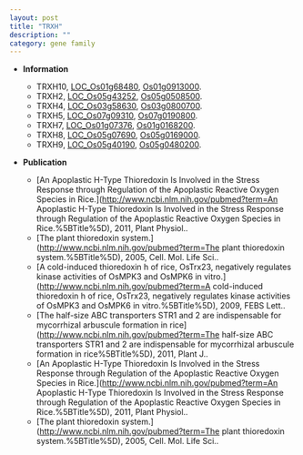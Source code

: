 ```yaml
---
layout: post
title: "TRXH"
description: ""
category: gene family
---
```


* **Information**  
    + TRXH10, [LOC_Os01g68480](http://rice.uga.edu/cgi-bin/ORF_infopage.cgi?orf=LOC_Os01g68480), [Os01g0913000](http://rapdb.dna.affrc.go.jp/viewer/gbrowse_details/irgsp1?name=Os01g0913000).
    + TRXH2, [LOC_Os05g43252](http://rice.uga.edu/cgi-bin/ORF_infopage.cgi?orf=LOC_Os05g43252), [Os05g0508500](http://rapdb.dna.affrc.go.jp/viewer/gbrowse_details/irgsp1?name=Os05g0508500).
    + TRXH4, [LOC_Os03g58630](http://rice.uga.edu/cgi-bin/ORF_infopage.cgi?orf=LOC_Os03g58630), [Os03g0800700](http://rapdb.dna.affrc.go.jp/viewer/gbrowse_details/irgsp1?name=Os03g0800700).
    + TRXH5, [LOC_Os07g09310](http://rice.uga.edu/cgi-bin/ORF_infopage.cgi?orf=LOC_Os07g09310), [Os07g0190800](http://rapdb.dna.affrc.go.jp/viewer/gbrowse_details/irgsp1?name=Os07g0190800).
    + TRXH7, [LOC_Os01g07376](http://rice.uga.edu/cgi-bin/ORF_infopage.cgi?orf=LOC_Os01g07376), [Os01g0168200](http://rapdb.dna.affrc.go.jp/viewer/gbrowse_details/irgsp1?name=Os01g0168200).
    + TRXH8, [LOC_Os05g07690](http://rice.uga.edu/cgi-bin/ORF_infopage.cgi?orf=LOC_Os05g07690), [Os05g0169000](http://rapdb.dna.affrc.go.jp/viewer/gbrowse_details/irgsp1?name=Os05g0169000).
    + TRXH9, [LOC_Os05g40190](http://rice.uga.edu/cgi-bin/ORF_infopage.cgi?orf=LOC_Os05g40190), [Os05g0480200](http://rapdb.dna.affrc.go.jp/viewer/gbrowse_details/irgsp1?name=Os05g0480200).

* **Publication**  
    + [An Apoplastic H-Type Thioredoxin Is Involved in the Stress Response through Regulation of the Apoplastic Reactive Oxygen Species in Rice.](http://www.ncbi.nlm.nih.gov/pubmed?term=An Apoplastic H-Type Thioredoxin Is Involved in the Stress Response through Regulation of the Apoplastic Reactive Oxygen Species in Rice.%5BTitle%5D), 2011, Plant Physiol..
    + [The plant thioredoxin system.](http://www.ncbi.nlm.nih.gov/pubmed?term=The plant thioredoxin system.%5BTitle%5D), 2005, Cell. Mol. Life Sci..
    + [A cold-induced thioredoxin h of rice, OsTrx23, negatively regulates kinase activities of OsMPK3 and OsMPK6 in vitro.](http://www.ncbi.nlm.nih.gov/pubmed?term=A cold-induced thioredoxin h of rice, OsTrx23, negatively regulates kinase activities of OsMPK3 and OsMPK6 in vitro.%5BTitle%5D), 2009, FEBS Lett..
    + [The half-size ABC transporters STR1 and 2 are indispensable for mycorrhizal arbuscule formation in rice](http://www.ncbi.nlm.nih.gov/pubmed?term=The half-size ABC transporters STR1 and 2 are indispensable for mycorrhizal arbuscule formation in rice%5BTitle%5D), 2011, Plant J..
    + [An Apoplastic H-Type Thioredoxin Is Involved in the Stress Response through Regulation of the Apoplastic Reactive Oxygen Species in Rice.](http://www.ncbi.nlm.nih.gov/pubmed?term=An Apoplastic H-Type Thioredoxin Is Involved in the Stress Response through Regulation of the Apoplastic Reactive Oxygen Species in Rice.%5BTitle%5D), 2011, Plant Physiol..
    + [The plant thioredoxin system.](http://www.ncbi.nlm.nih.gov/pubmed?term=The plant thioredoxin system.%5BTitle%5D), 2005, Cell. Mol. Life Sci..


